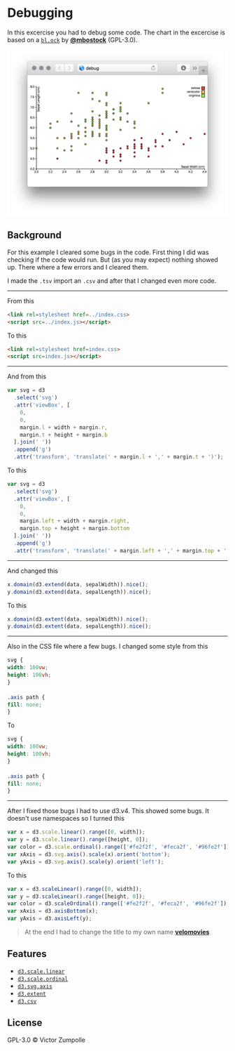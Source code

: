 # Debugging

In this excercise you had to debug some code. The chart in the excercise is based on a [`bl.ock`](https://bl.ocks.org/mbostock/3887118) by
[**@mbostock**](https://github.com/mbostock) (GPL-3.0).

![Preview image](preview.png)

## Background

For this example I cleared some bugs in the code. First thing I did was checking if the code would run. But (as you may expect) nothing showed up. There where a few errors and I cleared them.

I made the `.tsv` import an `.csv` and after that I changed even more code.
***

From this
```html
<link rel=stylesheet href=../index.css>
<script src=../index.js></script>
```
To this
```html
<link rel=stylesheet href=index.css>
<script src=index.js></script>
```
***
And from this
```javascript
var svg = d3
  .select('svg')
  .attr('viewBox', [
    0,
    0,
    margin.l + width + margin.r,
    margin.t + height + margin.b
  ].join(' '))
  .append('g')
  .attr('transform', 'translate(' + margin.l + ',' + margin.t + ')');
  ```
To this
```javascript
var svg = d3
  .select('svg')
  .attr('viewBox', [
    0,
    0,
    margin.left + width + margin.right,
    margin.top + height + margin.bottom
  ].join(' '))
  .append('g')
  .attr('transform', 'translate(' + margin.left + ',' + margin.top + ')');
  ```
  ***
  And changed this
  ```javascript
  x.domain(d3.extend(data, sepalWidth)).nice();
  y.domain(d3.extend(data, sepalLength)).nice();
  ```
  
  To this
  ```javascript
  x.domain(d3.extent(data, sepalWidth)).nice();
  y.domain(d3.extent(data, sepalLength)).nice();
  ```
  ***
  Also in the CSS file where a few bugs. I changed some style from this
  ```css
  svg {
  width: 100vw;
  height: 100vh;
}

.axis path {
  fill: none;
}
```
To
  ```css
  svg {
  width: 100vw;
  height: 100vh;
}

.axis path {
  fill: none;
}
```
***
After I fixed those bugs I had to use d3.v4. This showed some bugs. It doesn't use namespaces so I turned this
```javascript
var x = d3.scale.linear().range([0, width]);
var y = d3.scale.linear().range([height, 0]);
var color = d3.scale.ordinal().range(['#fe2f2f', '#feca2f', '#96fe2f']);
var xAxis = d3.svg.axis().scale(x).orient('bottom');
var yAxis = d3.svg.axis().scale(y).orient('left');
```
To this
```javascript
var x = d3.scaleLinear().range([0, width]);
var y = d3.scaleLinear().range([height, 0]);
var color = d3.scaleOrdinal().range(['#fe2f2f', '#feca2f', '#96fe2f']);
var xAxis = d3.axisBottom(x);
var yAxis = d3.axisLeft(y);
```

> At the end I had to change the title to my own name [**velomovies**](https://github.com/velomovies)

## Features

*   [`d3.scale.linear`](https://github.com/d3/d3-3.x-api-reference/blob/master/Quantitative-Scales.md#_linear)
*   [`d3.scale.ordinal`](https://github.com/d3/d3-3.x-api-reference/blob/master/Ordinal-Scales.md#ordinal)
*   [`d3.svg.axis`](https://github.com/d3/d3-3.x-api-reference/blob/master/SVG-Axes.md#axis)
*   [`d3.extent`](https://github.com/d3/d3-3.x-api-reference/blob/master/Arrays.md#d3_extent)
*   [`d3.csv`](https://github.com/d3/d3-3.x-api-reference/blob/master/CSV.md#csv)

## License

GPL-3.0 © Victor Zumpolle
